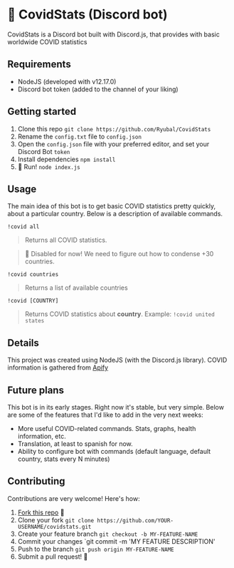 # 🤖 CovidStats (Discord bot)
CovidStats is a Discord bot built with Discord.js, that provides with basic worldwide COVID statistics

## Requirements
- NodeJS (developed with v12.17.0)
- Discord bot token (added to the channel of your liking)

## Getting started
1. Clone this repo `git clone https://github.com/Ryubal/CovidStats`
2. Rename the `config.txt` file to `config.json`
3. Open the `config.json` file with your preferred editor, and set your Discord Bot `token`
4. Install dependencies `npm install`
4. 🚀 Run! `node index.js`

## Usage
The main idea of this bot is to get basic COVID statistics pretty quickly, about a particular country. Below is a description of available commands.

`!covid all`
> Returns all COVID statistics.

> 🚨 Disabled for now! We need to figure out how to condense +30 countries.

`!covid countries`
> Returns a list of available countries

`!covid [COUNTRY]`
> Returns COVID statistics about **country**. Example: `!covid united states`

## Details
This project was created using NodeJS (with the Discord.js library). COVID information is gathered from [Apify](https://apify.com/covid-19)

## Future plans
This bot is in its early stages. Right now it's stable, but very simple. Below are some of the features that I'd like to add in the very next weeks:
- More useful COVID-related commands. Stats, graphs, health information, etc.
- Translation, at least to spanish for now.
- Ability to configure bot with commands (default language, default country, stats every N minutes)

## Contributing
Contributions are very welcome! Here's how:
1. [Fork this repo](https://github.com/ryubal/CovidStats/fork) 🍴
2. Clone your fork `git clone https://github.com/YOUR-USERNAME/covidstats.git`
3. Create your feature branch `git checkout -b MY-FEATURE-NAME`
4. Commit your changes `git commit -m 'MY FEATURE DESCRIPTION'
5. Push to the branch `git push origin MY-FEATURE-NAME`
6. Submit a pull request! 🔌
